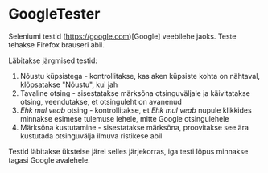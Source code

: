 # GoogleTester
Seleniumi testid (https://google.com)[Google] veebilehe jaoks. Teste tehakse Firefox brauseri abil.

Läbitakse järgmised testid:
1. Nõustu küpsistega - kontrollitakse, kas aken küpsiste kohta on nähtaval, klõpsatakse "Nõustu", kui jah
2. Tavaline otsing - sisestatakse märksõna otsinguväljale ja käivitatakse otsing, veendutakse, et otsinguleht on avanenud
3. _Ehk mul veab_ otsing - kontrollitakse, et _Ehk mul veab_ nupule klikkides minnakse esimese tulemuse lehele, mitte Google otsingulehele
4. Märksõna kustutamine - sisestatakse märksõna, proovitakse see ära kustutada otsinguvälja ilmuva ristikese abil

Testid läbitakse üksteise järel selles järjekorras, iga testi lõpus minnakse tagasi Google avalehele.
